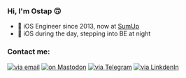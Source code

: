 ### Hi, I'm Ostap 🙃

- 📱 iOS Engineer since 2013, now at [SumUp](https://www.sumup.com)
-  iOS during the day, stepping into BE at night  

### Contact me:
[![via email](https://img.shields.io/badge/github@austinate.me-purple?style=for-the-badge)](mailto:github@austinate.me) [![on Mastodon](https://img.shields.io/static/v1?style=for-the-badge&message=Mastodon&color=6364FF&logo=Mastodon&logoColor=FFFFFF&label=)](https://mastodon.social/@austinate)  [![via Telegram](https://img.shields.io/badge/Telegram-blue?style=for-the-badge&logo=telegram&logoColor=white)](https://t.me/austinate/) [![via LinkdenIn](https://img.shields.io/badge/LinkedIn-0077B5?style=for-the-badge&logo=linkedin&logoColor=white)](https://www.linkedin.com/in/ostap-taran/)
